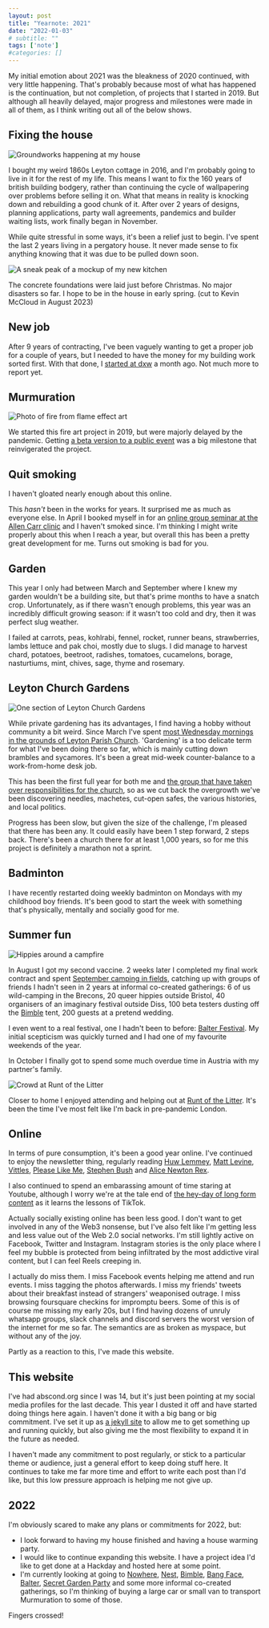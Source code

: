 ```yaml
---
layout: post
title: "Yearnote: 2021"
date: "2022-01-03"
# subtitle: ""
tags: ['note']
#categories: []
---
```


My initial emotion about 2021 was the bleakness of 2020 continued, with very little happening. That's probably because most of what has happened is the continuation, but not completion, of projects that I started in 2019. But although all heavily delayed, major progress and milestones were made in all of them, as I think writing out all of the below shows.

## Fixing the house

![Groundworks happening at my house](/img/posts/building-work.jpg#align-right)

I bought my weird 1860s Leyton cottage in 2016, and I'm probably going to live in it for the rest of my life. This means I want to fix the 160 years of british building bodgery, rather than continuing the cycle of wallpapering over problems before selling it on. What that means in reality is knocking down and rebuilding a good chunk of it. After over 2 years of designs, planning applications, party wall agreements, pandemics and builder waiting lists, work finally began in November.

While quite stressful in some ways, it's been a relief just to begin. I've spent the last 2 years living in a pergatory house. It never made sense to fix anything knowing that it was due to be pulled down soon.

![A sneak peak of a mockup of my new kitchen](/img/posts/kitchen-mockup.png#align-left)

The concrete foundations were laid just before Christmas. No major disasters so far. I hope to be in the house in early spring. (cut to Kevin McCloud in August 2023)

## New job

After 9 years of contracting, I've been vaguely wanting to get a proper job for a couple of years, but I needed to have the money for my building work sorted first. With that done, I [started at dxw](https://abscond.org/2021/11/17/joining-dxw.html) a month ago. Not much more to report yet.

## Murmuration

![Photo of fire from flame effect art](/img/posts/fire-thin.jpg#align-right)

We started this fire art project in 2019, but were majorly delayed by the pandemic. Getting [a beta version to a public event](https://abscond.org/2021/11/16/note-6-building.html) was a big milestone that reinvigerated the project.


## Quit smoking

I haven't gloated nearly enough about this online.

This *hasn't* been in the works for years. It surprised me as much as everyone else. In April I booked myself in for an [online group seminar at the Allen Carr clinic](https://www.allencarr.com/easyway-stop-smoking/programmes/group-seminars/) and I haven't smoked since. I'm thinking I might write properly about this when I reach a year, but overall this has been a pretty great development for me. Turns out smoking is bad for you.

## Garden

This year I only had between March and September where I knew my garden wouldn't be a building site, but that's prime months to have a snatch crop. Unfortunately, as if there wasn't enough problems, this year was an incredibly difficult growing season: if it wasn't too cold and dry, then it was perfect slug weather.

I failed at carrots, peas, kohlrabi, fennel, rocket, runner beans, strawberries, lambs lettuce and pak choi, mostly due to slugs. I did manage to harvest chard, potatoes, beetroot, radishes, tomatoes, cucamelons, borage, nasturtiums, mint, chives, sage, thyme and rosemary.

## Leyton Church Gardens

![One section of Leyton Church Gardens](/img/posts/church-gardens.jpg#align-right)

While private gardening has its advantages, I find having a hobby without community a bit weird. Since March I've spent [most Wednesday mornings in the grounds of Leyton Parish Church](https://www.instagram.com/stories/highlights/17904120232966259/). 'Gardening' is a too delicate term for what I've been doing there so far, which is mainly cutting down brambles and sycamores. It's been a great mid-week counter-balance to a work-from-home desk job.

This has been the first full year for both me and [the group that have taken over responsibilities for the church](https://saint.church/saint-launch/), so as we cut back the overgrowth we've been discovering needles, machetes, cut-open safes, the various histories, and local politics.

Progress has been slow, but given the size of the challenge, I'm pleased that there has been any. It could easily have been 1 step forward, 2 steps back. There's been a church there for at least 1,000 years, so for me this project is definitely a marathon not a sprint.

## Badminton

I have recently restarted doing weekly badminton on Mondays with my childhood boy friends. It's been good to start the week with something that's physically, mentally and socially good for me.

## Summer fun

![Hippies around a campfire](/img/posts/campfire.jpg#align-left)

In August I got my second vaccine. 2 weeks later I completed my final work contract and spent [September camping in fields](https://www.instagram.com/p/CTksXS2qnmw/), catching up with groups of friends I hadn't seen in 2 years at informal co-created gatherings: 6 of us wild-camping in the Brecons, 20 queer hippies outside Bristol, 40 organisers of an imaginary festival outside Diss, 100 beta testers dusting off the [Bimble](https://www.bimblebandada.com/) tent, 200 guests at a pretend wedding.

I even went to a real festival, one I hadn't been to before: [Balter Festival](https://balterfestival.com/). My initial scepticism was quickly turned and I had one of my favourite weekends of the year.

In October I finally got to spend some much overdue time in Austria with my partner's family.

![Crowd at Runt of the Litter](/img/posts/runt-crowd.jpg#align-right)

Closer to home I enjoyed attending and helping out at [Runt of the Litter](https://www.instagram.com/runt_of_thelitter/). It's been the time I've most felt like I'm back in pre-pandemic London.

## Online

In terms of pure consumption, it's been a good year online. I've continued to enjoy the newsletter thing, regularly reading [Huw Lemmey](https://huw.substack.com/), [Matt Levine](https://www.bloomberg.com/account/newsletters/money-stuff), [Vittles](https://vittles.substack.com/), [Please Like Me](https://www.buzzfeednews.com/article/tanyachen/sign-up-for-please-like-me-our-newsletter-about-influencer), [Stephen Bush](https://www.newstatesman.com/politics/morning-call/2021/06/subscribe-to-morning-call) and [Alice Newton Rex](https://bigbets.substack.com/).

I also continued to spend an embarassing amount of time staring at Youtube, although I worry we're at the tale end of [the hey-day of long form content](https://www.youtube.com/watch?v=eN-bvbdUc8E) as it learns the lessons of TikTok.

Actually socially existing online has been less good. I don't want to get involved in any of the Web3 nonsense, but I've also felt like I'm getting less and less value out of the Web 2.0 social networks. I'm still lightly active on Facebook, Twitter and Instagram. Instagram stories is the only place where I feel my bubble is protected from being infiltrated by the most addictive viral content, but I can feel Reels creeping in.

I actually do miss them. I miss Facebook events helping me attend and run events. I miss tagging the photos afterwards. I miss my friends' tweets about their breakfast instead of strangers' weaponised outrage. I miss browsing foursquare checkins for impromptu beers. Some of this is of course me missing my early 20s, but I find having dozens of unruly whatsapp groups, slack channels and discord servers the worst version of the internet for me so far. The semantics are as broken as myspace, but without any of the joy.

Partly as a reaction to this, I've made this website.

## This website

I've had abscond.org since I was 14, but it's just been pointing at my social media profiles for the last decade. This year I dusted it off and have started doing things here again. I haven't done it with a big bang or big commitment. I've set it up as [a jekyll site](https://github.com/james/abscond.org) to allow me to get something up and running quickly, but also giving me the most flexibility to expand it in the future as needed.

I haven't made any commitment to post regularly, or stick to a particular theme or audience, just a general effort to keep doing stuff here. It continues to take me far more time and effort to write each post than I'd like, but this low pressure approach is helping me not give up.

## 2022

I'm obviously scared to make any plans or commitments for 2022, but: 

* I look forward to having my house finished and having a house warming party.
* I would like to continue expanding this website. I have a project idea I'd like to get done at a Hackday and hosted here at some point.
* I'm currently looking at going to [Nowhere](goingnowhere.org), [Nest](https://www.burningnest.co.uk/), [Bimble](https://www.bimblebandada.com/), [Bang Face](https://bangface.com/weekender2022/), [Balter](https://balterfestival.com/), [Secret Garden Party](https://www.secretgardenparty.com/) and some more informal co-created gatherings, so I'm thinking of buying a large car or small van to transport Murmuration to some of those.

Fingers crossed!